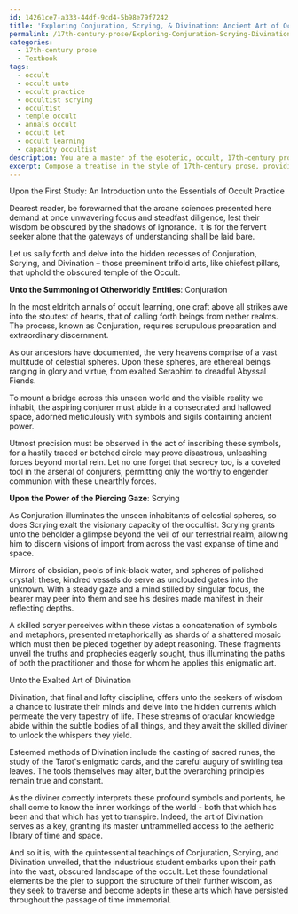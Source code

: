 ```yaml
---
id: 14261ce7-a333-44df-9cd4-5b98e79f7242
title: 'Exploring Conjuration, Scrying, & Divination: Ancient Art of Occult Practice'
permalink: /17th-century-prose/Exploring-Conjuration-Scrying-Divination-Ancient-Art-of-Occult-Practice/
categories:
  - 17th-century prose
  - Textbook
tags:
  - occult
  - occult unto
  - occult practice
  - occultist scrying
  - occultist
  - temple occult
  - annals occult
  - occult let
  - occult learning
  - capacity occultist
description: You are a master of the esoteric, occult, 17th-century prose and education, you have written many textbooks on the subject in ways that provide students with rich and deep understanding of the subject. You are being asked to write textbook-like sections on a topic and you do it with full context, explainability, and reliability in accuracy to the true facts of the topic at hand, in a textbook style that a student would easily be able to learn from, in a rich, engaging, and contextual way. Always include relevant context (such as formulas and history), related concepts, and in a way that someone can gain deep insights from.
excerpt: Compose a treatise in the style of 17th-century prose, providing an insight into the fundamental aspects of practicing the occult arts, such as conjuring spirits, scrying, and divination. Ensure it is comprehensible, yet elaborate, so that diligent students may unravel the mysteries hidden within the text and deepen their understanding of the occult.
---
```

Upon the First Study: An Introduction unto the Essentials of Occult Practice

Dearest reader, be forewarned that the arcane sciences presented here demand at once unwavering focus and steadfast diligence, lest their wisdom be obscured by the shadows of ignorance. It is for the fervent seeker alone that the gateways of understanding shall be laid bare. 

Let us sally forth and delve into the hidden recesses of Conjuration, Scrying, and Divination – those preeminent trifold arts, like chiefest pillars, that uphold the obscured temple of the Occult.

**Unto the Summoning of Otherworldly Entities**: Conjuration

In the most eldritch annals of occult learning, one craft above all strikes awe into the stoutest of hearts, that of calling forth beings from nether realms. The process, known as Conjuration, requires scrupulous preparation and extraordinary discernment.

As our ancestors have documented, the very heavens comprise of a vast multitude of celestial spheres. Upon these spheres, are ethereal beings ranging in glory and virtue, from exalted Seraphim to dreadful Abyssal Fiends. 

To mount a bridge across this unseen world and the visible reality we inhabit, the aspiring conjurer must abide in a consecrated and hallowed space, adorned meticulously with symbols and sigils containing ancient power.

Utmost precision must be observed in the act of inscribing these symbols, for a hastily traced or botched circle may prove disastrous, unleashing forces beyond mortal rein. Let no one forget that secrecy too, is a coveted tool in the arsenal of conjurers, permitting only the worthy to engender communion with these unearthly forces.

**Upon the Power of the Piercing Gaze**: Scrying

As Conjuration illuminates the unseen inhabitants of celestial spheres, so does Scrying exalt the visionary capacity of the occultist. Scrying grants unto the beholder a glimpse beyond the veil of our terrestrial realm, allowing him to discern visions of import from across the vast expanse of time and space.

Mirrors of obsidian, pools of ink-black water, and spheres of polished crystal; these, kindred vessels do serve as unclouded gates into the unknown. With a steady gaze and a mind stilled by singular focus, the bearer may peer into them and see his desires made manifest in their reflecting depths.

A skilled scryer perceives within these vistas a concatenation of symbols and metaphors, presented metaphorically as shards of a shattered mosaic which must then be pieced together by adept reasoning. These fragments unveil the truths and prophecies eagerly sought, thus illuminating the paths of both the practitioner and those for whom he applies this enigmatic art.

Unto the Exalted Art of Divination

Divination, that final and lofty discipline, offers unto the seekers of wisdom a chance to lustrate their minds and delve into the hidden currents which permeate the very tapestry of life. These streams of oracular knowledge abide within the subtle bodies of all things, and they await the skilled diviner to unlock the whispers they yield.

Esteemed methods of Divination include the casting of sacred runes, the study of the Tarot's enigmatic cards, and the careful augury of swirling tea leaves. The tools themselves may alter, but the overarching principles remain true and constant.

As the diviner correctly interprets these profound symbols and portents, he shall come to know the inner workings of the world - both that which has been and that which has yet to transpire. Indeed, the art of Divination serves as a key, granting its master untrammelled access to the aetheric library of time and space.

And so it is, with the quintessential teachings of Conjuration, Scrying, and Divination unveiled, that the industrious student embarks upon their path into the vast, obscured landscape of the occult. Let these foundational elements be the pier to support the structure of their further wisdom, as they seek to traverse and become adepts in these arts which have persisted throughout the passage of time immemorial.
